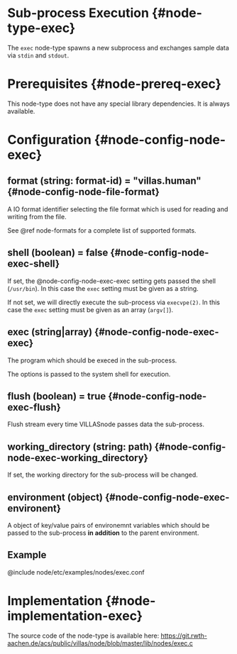 # Sub-process Execution {#node-type-exec}

The `exec` node-type spawns a new subprocess and exchanges sample data via `stdin` and `stdout`.

# Prerequisites {#node-prereq-exec}

This node-type does not have any special library dependencies. It is always available.

# Configuration {#node-config-node-exec}

## format (string: format-id) = "villas.human" {#node-config-node-file-format}

A IO format identifier selecting the file format which is used for reading and writing from the file.

See @ref node-formats for a complete list of supported formats.

## shell (boolean) = false {#node-config-node-exec-shell}

If set, the @node-config-node-exec-exec setting gets passed the shell (`/usr/bin`). 
In this case the `exec` setting must be given as a string.

If not set, we will directly execute the sub-process via `execvpe(2)`.
In this case the `exec` setting must be given as an array (`argv[]`).

## exec (string|array) {#node-config-node-exec-exec}

The program which should be execed in the sub-process.

The options is passed to the system shell for execution.

## flush (boolean) = true {#node-config-node-exec-flush}

Flush stream every time VILLASnode passes data the sub-process.

## working_directory (string: path) {#node-config-node-exec-working_directory}

If set, the working directory for the sub-process will be changed.

## environment (object) {#node-config-node-exec-environent}

A object of key/value pairs of environemnt variables which should be passed to the sub-process **in addition** to the parent environment.

## Example

@include node/etc/examples/nodes/exec.conf

# Implementation {#node-implementation-exec}

The source code of the node-type is available here:
https://git.rwth-aachen.de/acs/public/villas/node/blob/master/lib/nodes/exec.c
